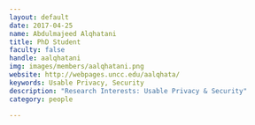 ```yaml
---
layout: default
date: 2017-04-25
name: Abdulmajeed Alqhatani
title: PhD Student
faculty: false
handle: aalqhatani
img: images/members/aalqhatani.png
website: http://webpages.uncc.edu/aalqhata/
keywords: Usable Privacy, Security
description: "Research Interests: Usable Privacy & Security"
category: people

---
```

